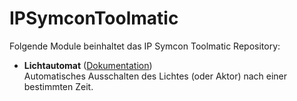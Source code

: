 # IPSymconToolmatic

Folgende Module beinhaltet das IP Symcon Toolmatic Repository:

- __Lichtautomat__ ([Dokumentation](LightAutomat))  
	Automatisches Ausschalten des Lichtes (oder Aktor) nach einer bestimmten Zeit.
